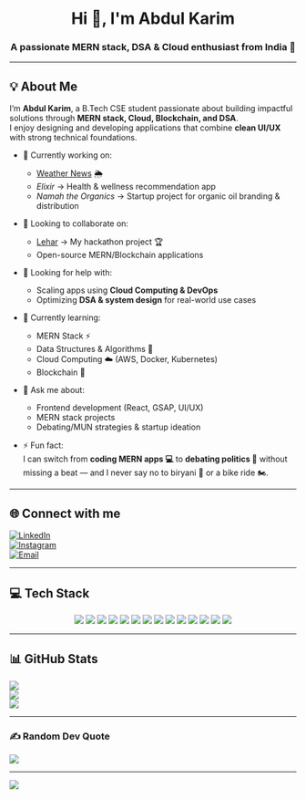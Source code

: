 <h1 align="center">Hi 👋, I'm Abdul Karim</h1>
<h3 align="center">A passionate MERN stack, DSA & Cloud enthusiast from India 🚀</h3>

---

## 💡 About Me  
I’m **Abdul Karim**, a B.Tech CSE student passionate about building impactful solutions through **MERN stack, Cloud, Blockchain, and DSA**.  
I enjoy designing and developing applications that combine **clean UI/UX** with strong technical foundations.  

- 🔭 Currently working on:  
  - [Weather News](https://github.com/syedkarim2004/weathernews.git) 🌦️  
  - *Elixir* → Health & wellness recommendation app  
  - *Namah the Organics* → Startup project for organic oil branding & distribution  

- 👯 Looking to collaborate on:  
  - [Lehar](https://github.com/syedkarim2004/coastwatch-samachar.git) → My hackathon project 🏆  
  - Open-source MERN/Blockchain applications  

- 🤝 Looking for help with:  
  - Scaling apps using **Cloud Computing & DevOps**  
  - Optimizing **DSA & system design** for real-world use cases  

- 🌱 Currently learning:  
  - MERN Stack ⚡  
  - Data Structures & Algorithms 📘  
  - Cloud Computing ☁️ (AWS, Docker, Kubernetes)  
  - Blockchain 🔗  

- 💬 Ask me about:  
  - Frontend development (React, GSAP, UI/UX)  
  - MERN stack projects  
  - Debating/MUN strategies & startup ideation  

- ⚡ Fun fact:  
  I can switch from **coding MERN apps 💻** to **debating politics 🎤** without missing a beat — and I never say no to biryani 🍛 or a bike ride 🏍️.  

---

## 🌐 Connect with me  
[![LinkedIn](https://img.shields.io/badge/LinkedIn-%230077B5.svg?logo=linkedin&logoColor=white)](https://www.linkedin.com/in/abdul-karim-41665a205/)  
[![Instagram](https://img.shields.io/badge/Instagram-%23E4405F.svg?logo=instagram&logoColor=white)](https://instagram.com/syedkarim.pvt)  
[![Email](https://img.shields.io/badge/Email-D14836?logo=gmail&logoColor=white)](mailto:abdulkarimbarauni@gmail.com)  

---

## 💻 Tech Stack  
<p align="center">
  <img src="https://img.shields.io/badge/c++-%2300599C.svg?style=for-the-badge&logo=c%2B%2B&logoColor=white"/>
  <img src="https://img.shields.io/badge/python-3670A0?style=for-the-badge&logo=python&logoColor=ffdd54"/>
  <img src="https://img.shields.io/badge/javascript-%23323330.svg?style=for-the-badge&logo=javascript&logoColor=%23F7DF1E"/>
  <img src="https://img.shields.io/badge/java-%23ED8B00.svg?style=for-the-badge&logo=openjdk&logoColor=white"/>
  <img src="https://img.shields.io/badge/typescript-%23007ACC.svg?style=for-the-badge&logo=typescript&logoColor=white"/>
  <img src="https://img.shields.io/badge/react-%2320232a.svg?style=for-the-badge&logo=react&logoColor=%2361DAFB"/>
  <img src="https://img.shields.io/badge/node.js-6DA55F?style=for-the-badge&logo=node.js&logoColor=white"/>
  <img src="https://img.shields.io/badge/MongoDB-%234ea94b.svg?style=for-the-badge&logo=mongodb&logoColor=white"/>
  <img src="https://img.shields.io/badge/mysql-%2300f.svg?style=for-the-badge&logo=mysql&logoColor=white"/>
  <img src="https://img.shields.io/badge/postgresql-%23316192.svg?style=for-the-badge&logo=postgresql&logoColor=white"/>
  <img src="https://img.shields.io/badge/AWS-%23FF9900.svg?style=for-the-badge&logo=amazon-aws&logoColor=white"/>
  <img src="https://img.shields.io/badge/azure-%230072C6.svg?style=for-the-badge&logo=microsoftazure&logoColor=white"/>
  <img src="https://img.shields.io/badge/GoogleCloud-%234285F4.svg?style=for-the-badge&logo=google-cloud&logoColor=white"/>
  <img src="https://img.shields.io/badge/vercel-%23000000.svg?style=for-the-badge&logo=vercel&logoColor=white"/>
</p>

---

## 📊 GitHub Stats  
![](https://github-readme-stats.vercel.app/api?username=syedkarim2004&theme=dark&hide_border=false&include_all_commits=true&count_private=true)  
![](https://nirzak-streak-stats.vercel.app/?user=syedkarim2004&theme=dark&hide_border=false)  
![](https://github-readme-stats.vercel.app/api/top-langs/?username=syedkarim2004&theme=dark&hide_border=false&include_all_commits=true&count_private=true&layout=compact)  

---

### ✍️ Random Dev Quote  
![](https://quotes-github-readme.vercel.app/api?type=horizontal&theme=radical)  

---

[![](https://visitcount.itsvg.in/api?id=syedkarim2004&icon=1&color=0)](https://visitcount.itsvg.in)  

<!-- Proudly created with GPRM (https://gprm.itsvg.in) -->
